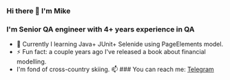 ### Hi there 👋 I'm Mike 

### I'm Senior QA engineer with 4+ years experience in QA
- 🌱 Currently I learning 
          Java+
          JUnit+
          Selenide 
          using PageElements model.
- ⚡ Fun fact: a couple years ago I've released a book about financial modelling.
-   I'm fond of cross-country skiing.
📫 ### You can reach me: [Telegram](https://www.t.me/strategyday)

<!--
**QAtester-MM/QAtester-MM** is a ✨ _special_ ✨ repository because its `README.md` (this file) appears on your GitHub profile.

Here are some ideas to get you started:

- 🔭 I’m currently working on ...
- 🌱 I’m currently learning Java+JUnit+Selenide with PageElements model
- 👯 I’m looking to collaborate on ...
- 🤔 I’m looking for help with ...
- 💬 Ask me about ...
- 📫 How to reach me: ...
- 😄 Pronouns: ...
- ⚡ Fun fact: ...
-->
